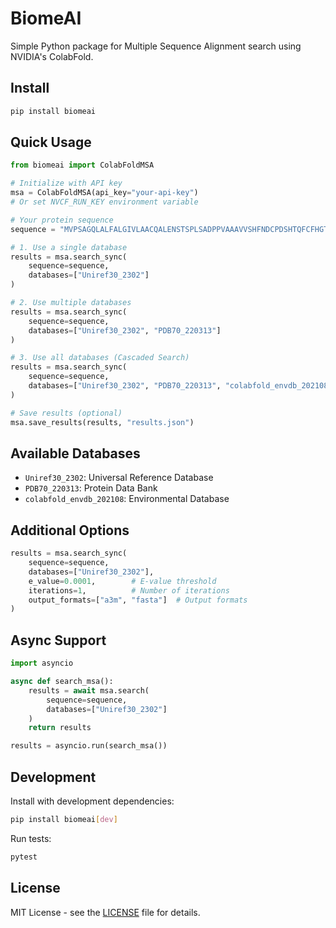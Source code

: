 # BiomeAI

Simple Python package for Multiple Sequence Alignment search using NVIDIA's ColabFold.

## Install
```bash
pip install biomeai
```

## Quick Usage

```python
from biomeai import ColabFoldMSA

# Initialize with API key
msa = ColabFoldMSA(api_key="your-api-key")
# Or set NVCF_RUN_KEY environment variable

# Your protein sequence
sequence = "MVPSAGQLALFALGIVLAACQALENSTSPLSADPPVAAAVVSHFNDCPDSHTQFCFHGTCRFL"

# 1. Use a single database
results = msa.search_sync(
    sequence=sequence,
    databases=["Uniref30_2302"]
)

# 2. Use multiple databases
results = msa.search_sync(
    sequence=sequence,
    databases=["Uniref30_2302", "PDB70_220313"]
)

# 3. Use all databases (Cascaded Search)
results = msa.search_sync(
    sequence=sequence,
    databases=["Uniref30_2302", "PDB70_220313", "colabfold_envdb_202108"]
)

# Save results (optional)
msa.save_results(results, "results.json")
```

## Available Databases

- `Uniref30_2302`: Universal Reference Database
- `PDB70_220313`: Protein Data Bank
- `colabfold_envdb_202108`: Environmental Database

## Additional Options

```python
results = msa.search_sync(
    sequence=sequence,
    databases=["Uniref30_2302"],
    e_value=0.0001,        # E-value threshold
    iterations=1,          # Number of iterations
    output_formats=["a3m", "fasta"]  # Output formats
)
```

## Async Support

```python
import asyncio

async def search_msa():
    results = await msa.search(
        sequence=sequence,
        databases=["Uniref30_2302"]
    )
    return results

results = asyncio.run(search_msa())
```

## Development

Install with development dependencies:
```bash
pip install biomeai[dev]
```

Run tests:
```bash
pytest
```

## License

MIT License - see the [LICENSE](LICENSE) file for details.
